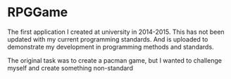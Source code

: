 # RPGGame
The first application I created at university in 2014-2015.
This has not been updated with my current programming standards. And is uploaded to demonstrate my development in programming methods and standards.

The original task was to create a pacman game, but I wanted to challenge myself and create something non-standard